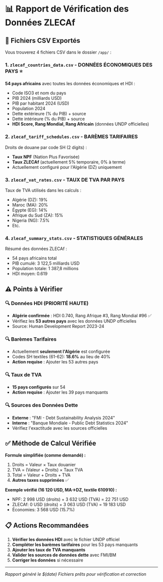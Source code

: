 # 📊 Rapport de Vérification des Données ZLECAf

## 📁 Fichiers CSV Exportés

Vous trouverez 4 fichiers CSV dans le dossier `/app/` :

### 1. `zlecaf_countries_data.csv` - **DONNÉES ÉCONOMIQUES DES PAYS** ⭐ 
**54 pays africains** avec toutes les données économiques et HDI :
- Code ISO3 et nom du pays
- PIB 2024 (milliards USD)
- PIB par habitant 2024 (USD)
- Population 2024
- Dette extérieure (% du PIB) + source
- Dette intérieure (% du PIB) + source  
- **HDI Score, Rang Mondial, Rang Africain** (données UNDP officielles)

### 2. `zlecaf_tariff_schedules.csv` - **BARÈMES TARIFAIRES**
Droits de douane par code SH (2 digits) :
- **Taux NPF** (Nation Plus Favorisée)
- **Taux ZLECAf** (actuellement 5% temporaire, 0% à terme)
- Actuellement configuré pour l'Algérie (DZ) uniquement

### 3. `zlecaf_vat_rates.csv` - **TAUX DE TVA PAR PAYS**
Taux de TVA utilisés dans les calculs :
- Algérie (DZ): 19%
- Maroc (MA): 20%  
- Égypte (EG): 14%
- Afrique du Sud (ZA): 15%
- Nigeria (NG): 7.5%
- Etc.

### 4. `zlecaf_summary_stats.csv` - **STATISTIQUES GÉNÉRALES**
Résumé des données ZLECAf :
- 54 pays africains total
- PIB cumulé: 3 122,5 milliards USD
- Population totale: 1 387,8 millions
- HDI moyen: 0.619

## ⚠️ Points à Vérifier

### 🔍 **Données HDI (PRIORITÉ HAUTE)**
- **Algérie confirmée** : HDI 0.740, Rang Afrique #3, Rang Mondial #96 ✅
- Vérifiez les **53 autres pays** avec les données UNDP officielles
- Source: Human Development Report 2023-24

### 🔍 **Barèmes Tarifaires** 
- Actuellement **seulement l'Algérie** est configurée
- Codes SH textiles (61-62): **18.6%** au lieu de 40%
- **Action requise** : Ajouter les 53 autres pays

### 🔍 **Taux de TVA**
- **15 pays configurés** sur 54 
- **Action requise** : Ajouter les 39 pays manquants

### 🔍 **Sources des Données Dette**
- **Externe** : "FMI - Debt Sustainability Analysis 2024"
- **Interne** : "Banque Mondiale - Public Debt Statistics 2024"
- Vérifiez l'exactitude avec les sources officielles

## ✅ Méthode de Calcul Vérifiée

**Formule simplifiée (comme demandé) :**
1. Droits = Valeur × Taux douanier
2. TVA = (Valeur + Droits) × Taux TVA  
3. Total = Valeur + Droits + TVA
4. **Autres taxes supprimées** ✅

**Exemple vérifié (16 120 USD, MA→DZ, textile 610910) :**
- NPF: 2 998 USD (droits) + 3 632 USD (TVA) = 22 751 USD
- ZLECAf: 0 USD (droits) + 3 063 USD (TVA) = 19 183 USD
- Économies: 3 568 USD (15.7%)

## 📋 Actions Recommandées

1. **Vérifier les données HDI** avec le fichier UNDP officiel
2. **Compléter les barèmes tarifaires** pour les 53 pays manquants  
3. **Ajouter les taux de TVA manquants**
4. **Valider les sources de données dette** avec FMI/BM
5. **Corriger les données** si nécessaire

---
*Rapport généré le $(date)*
*Fichiers prêts pour vérification et correction*